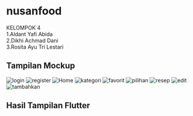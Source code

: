 # nusanfood

KELOMPOK 4 
<br>
1.Aldant Yafi Abida<br>
2.Dikhi Achmad Dani<br>
3.Rosita Ayu Tri Lestari

## Tampilan Mockup

![login](assets/img/login.png)
![register](assets/img/register.png)
![Home](assets/img/home.png)
![kategori](assets/img/kategori.png)
![favorit](assets/img/favorit.png)
![pilihan](assets/img/pilihan.png)
![resep](assets/img/resep.png)
![edit](assets/img/edit.png)
![tambahkan](assets/img/tambahkan.png)
## Hasil Tampilan Flutter